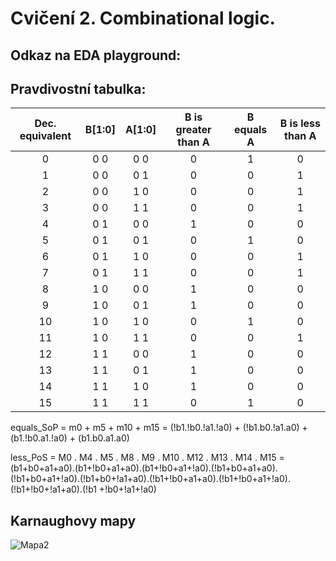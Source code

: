 # Cvičení 2. Combinational logic.

## Odkaz na EDA playground:

## Pravdivostní tabulka:

| **Dec. equivalent** | **B[1:0]** | **A[1:0]** | **B is greater than A** | **B equals A** | **B is less than A** |
| :-: | :-: | :-: | :-: | :-: | :-: |
| 0 | 0 0 | 0 0 | 0 | 1 | 0 |
| 1 | 0 0 | 0 1 | 0 | 0 | 1 |
| 2 | 0 0 | 1 0 | 0 | 0 | 1 |
| 3 | 0 0 | 1 1 | 0 | 0 | 1 |
| 4 | 0 1 | 0 0 | 1 | 0 | 0 |
| 5 | 0 1 | 0 1 | 0 | 1 | 0 |
| 6 | 0 1 | 1 0 | 0 | 0 | 1 |
| 7 | 0 1 | 1 1 | 0 | 0 | 1 |
| 8 | 1 0 | 0 0 | 1 | 0 | 0 |
| 9 | 1 0 | 0 1 | 1 | 0 | 0 |
| 10 | 1 0 | 1 0 | 0 | 1 | 0 |
| 11 | 1 0 | 1 1 | 0 | 0 | 1 |
| 12 | 1 1 | 0 0 | 1 | 0 | 0 |
| 13 | 1 1 | 0 1 | 1 | 0 | 0 |
| 14 | 1 1 | 1 0 | 1 | 0 | 0 |
| 15 | 1 1 | 1 1 | 0 | 1 | 0 |

equals_SoP = m0 + m5 + m10 + m15 = (!b1.!b0.!a1.!a0) + (!b1.b0.!a1.a0) + (b1.!b0.a1.!a0) + (b1.b0.a1.a0)

less_PoS = M0 . M4 . M5 . M8 . M9 . M10 . M12 . M13 . M14 . M15 =</br>
(b1+b0+a1+a0).(b1+!b0+a1+a0).(b1+!b0+a1+!a0).(!b1+b0+a1+a0).(!b1+b0+a1+!a0).(!b1+b0+!a1+a0).(!b1+!b0+a1+a0).(!b1+!b0+a1+!a0).(!b1+!b0+!a1+a0).(!b1 +!b0+!a1+!a0)</br>

## Karnaughovy mapy

![Mapa2](/images/mapa2.png)

